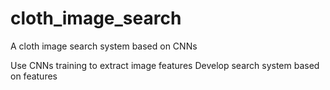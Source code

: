 # cloth_image_search
A cloth image search system based on CNNs 

Use CNNs training to extract image features
Develop search system based on features

